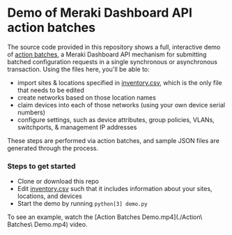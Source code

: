# Demo of Meraki Dashboard API action batches 

The source code provided in this repository shows a full, interactive demo of [action batches](https://developer.cisco.com/meraki/api/#/rest/guides/action-batches), a Meraki Dashboard API mechanism for submitting batched configuration requests in a single synchronous or asynchronous transaction. Using the files here, you'll be able to:

- import sites & locations specified in [inventory.csv](./inventory.csv), which is the only file that needs to be edited
- create networks based on those location names
- claim devices into each of those networks (using your own device serial numbers)
- configure settings, such as device attributes, group policies, VLANs, switchports, & management IP addresses

These steps are performed via action batches, and sample JSON files are generated through the process.

### Steps to get started

- Clone or download this repo
- Edit [inventory.csv](./inventory.csv) such that it includes information about your sites, locations, and devices
- Start the demo by running `python[3] demo.py`

To see an example, watch the [Action Batches Demo.mp4](./Action\ Batches\ Demo.mp4) video.
